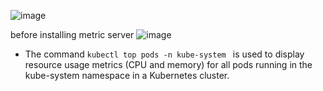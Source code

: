 
![image](https://github.com/user-attachments/assets/acd62d95-d603-44d3-a349-a3f550c5c814)

before installing metric server
![image](https://github.com/user-attachments/assets/4ec833f9-b5fc-4dfc-9405-1283d65fbf4c)

- The command `kubectl top pods -n kube-system ` is used to display resource usage metrics (CPU and memory) for all pods running in the kube-system namespace in a Kubernetes cluster.

